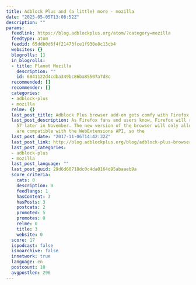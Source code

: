```yaml
---
title: Adblock Plus and (a little) more - mozilla
date: "2025-05-05T13:08:52Z"
description: ""
params:
  feedlink: https://blog.adblockplus.org/atom/?category=mozilla
  feedtype: atom
  feedid: 65ddb0d6f4f21473fce1f930e8c13cb4
  websites: {}
  blogrolls: []
  in_blogrolls:
  - title: Planet Mozilla
    description: ""
    id: 6041122d4cdba349bc86ba85507a7d8c
  recommended: []
  recommender: []
  categories:
  - adblock-plus
  - mozilla
  relme: {}
  last_post_title: Adblock Plus browser add-on gets comfy with Firefox 57
  last_post_description: As Firefox fans and users know, Firefox will release version
    57 later in November. The new version of the browser will only allow add-ons that
    are compatible with the WebExtensions API, so the
  last_post_date: "2017-11-06T14:42:32Z"
  last_post_link: http://blog.adblockplus.org/blog/adblock-plus-browser-add-on-gets-comfy-with-firefox-57
  last_post_categories:
  - adblock-plus
  - mozilla
  last_post_language: ""
  last_post_guid: 29d6d60718dc0c4da0164d95abaaeb9a
  score_criteria:
    cats: 0
    description: 0
    feedlangs: 1
    hasContent: 3
    hasPosts: 3
    postcats: 2
    promoted: 5
    promotes: 0
    relme: 0
    title: 3
    website: 0
  score: 17
  ispodcast: false
  isnoarchive: false
  innetwork: true
  language: en
  postcount: 10
  avgpostlen: 296
---
```

